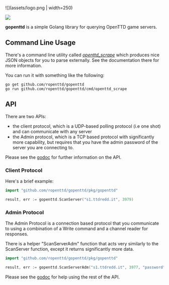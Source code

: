 ![](assets/logo.png | width=250)

[![](https://godoc.org/github.com/ropenttd/gopenttd?status.svg)](https://godoc.org/github.com/ropenttd/gopenttd)

**gopenttd** is a simple Golang library for querying OpenTTD game servers.

## Command Line Usage

There's a command line utility called [_openttd\_scrape_](cmd/openttd_scrape) which produces nice JSON objects for you to parse externally. See the documentation there for more information.

You can run it with something like the following:
```
go get github.com/ropenttd/gopenttd
go run github.com/ropenttd/gopenttd/cmd/openttd_scrape
```

## API

There are two APIs:
* the client protocol, which is a UDP-based polling protocol (i.e one shot) and can communicate with any server
* the Admin protocol, which is a TCP based protocol with significantly more capability, but requires that you have the admin password of the server you are connecting to.

Please see the [godoc](https://godoc.org/github.com/ropenttd/gopenttd) for further information on the API.

### Client Protocol

Here's a brief example:
```go
import "github.com/ropenttd/gopenttd/pkg/gopenttd"

result, err := gopenttd.ScanServer("s1.ttdredd.it", 3979)
```

### Admin Protocol

The Admin Protocol is a connection based protocol that you communicate to using a combination of a Write command and a channel reader for responses.

There is a helper "ScanServerAdm" function that acts very similarly to the ScanServer function, except it returns significantly more data.

```go
import "github.com/ropenttd/gopenttd/pkg/gopenttd"

result, err := gopenttd.ScanServerAdm("s1.ttdredd.it", 3977, "password")
```

Please see the [godoc](https://godoc.org/github.com/ropenttd/gopenttd) for help using the rest of the API.
